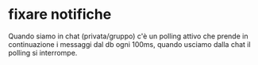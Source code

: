 # fixare notifiche

Quando siamo in chat (privata/gruppo) c'è un polling attivo che prende in continuazione i messaggi dal db ogni 100ms, quando usciamo dalla chat il polling si interrompe.